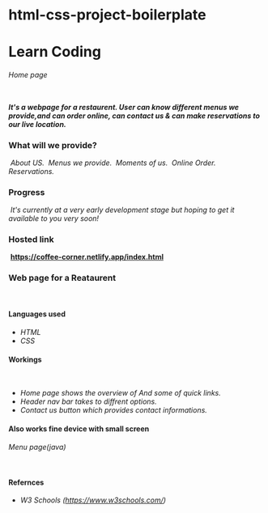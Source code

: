 # html-css-project-boilerplate

# **Learn Coding**

###### Home page
<p align="center">
  <img src="">
</p>

**_It's a webpage for a restaurent. User can know different menus we provide,and can order online, can contact us & can make reservations to our live location._**

### **What will we provide?**
​
_About US._
​
_Menus we provide._
​
_Moments of us._
​
_Online Order._
​
_Reservations._
​
### **Progress**
​
_It's currently at a very early development stage but hoping to get it available to you very soon!_

### **Hosted link**
​
**https://coffee-corner.netlify.app/index.html**
​
### **Web page for a Reataurent**
​
#### Languages used
- _HTML_
- _CSS_

#### Workings
​
- _Home page shows the overview of And some of quick links._
- _Header nav bar takes to diffrent options._
- _Contact us button which provides contact informations._
#### Also works fine device with small screen


###### Menu page(java)
<p align="center">
  <img src="">
</p>

#### Refernces
- _W3 Schools (https://www.w3schools.com/)_
